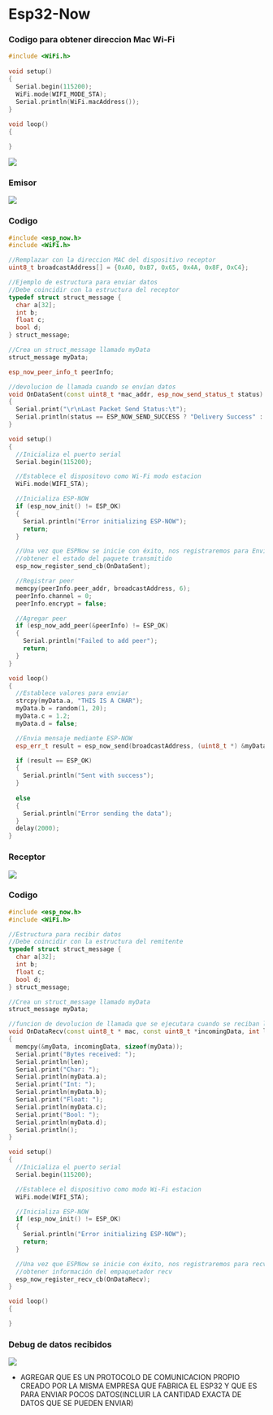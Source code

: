 # Esp32-Now

### Codigo para obtener direccion Mac Wi-Fi
```c++
#include <WiFi.h>
 
void setup()
{
  Serial.begin(115200);
  WiFi.mode(WIFI_MODE_STA);
  Serial.println(WiFi.macAddress());
}
 
void loop()
{

}
```

<img src="https://github.com/IDiegoUlises/Esp32-Now/blob/main/Imagenes/mac.jpg" />

### Emisor

<img src="https://github.com/IDiegoUlises/Esp32-Now/blob/main/Imagenes/IMG_20230811_231508.jpg" />

### Codigo
```c++
#include <esp_now.h>
#include <WiFi.h>

//Remplazar con la direccion MAC del dispositivo receptor
uint8_t broadcastAddress[] = {0xA0, 0xB7, 0x65, 0x4A, 0x8F, 0xC4};

//Ejemplo de estructura para enviar datos
//Debe coincidir con la estructura del receptor
typedef struct struct_message {
  char a[32];
  int b;
  float c;
  bool d;
} struct_message;

//Crea un struct_message llamado myData
struct_message myData;

esp_now_peer_info_t peerInfo;

//devolucion de llamada cuando se envían datos
void OnDataSent(const uint8_t *mac_addr, esp_now_send_status_t status)
{
  Serial.print("\r\nLast Packet Send Status:\t");
  Serial.println(status == ESP_NOW_SEND_SUCCESS ? "Delivery Success" : "Delivery Fail");
}

void setup()
{
  //Inicializa el puerto serial
  Serial.begin(115200);

  //Establece el dispositovo como Wi-Fi modo estacion
  WiFi.mode(WIFI_STA);

  //Inicializa ESP-NOW
  if (esp_now_init() != ESP_OK) 
  {
    Serial.println("Error initializing ESP-NOW");
    return;
  }

  //Una vez que ESPNow se inicie con éxito, nos registraremos para Enviar CB a
  //obtener el estado del paquete transmitido
  esp_now_register_send_cb(OnDataSent);

  //Registrar peer
  memcpy(peerInfo.peer_addr, broadcastAddress, 6);
  peerInfo.channel = 0;
  peerInfo.encrypt = false;

  //Agregar peer
  if (esp_now_add_peer(&peerInfo) != ESP_OK) 
  {
    Serial.println("Failed to add peer");
    return;
  }
}

void loop()
{
  //Establece valores para enviar
  strcpy(myData.a, "THIS IS A CHAR");
  myData.b = random(1, 20);
  myData.c = 1.2;
  myData.d = false;

  //Envia mensaje mediante ESP-NOW
  esp_err_t result = esp_now_send(broadcastAddress, (uint8_t *) &myData, sizeof(myData));

  if (result == ESP_OK) 
  {
    Serial.println("Sent with success");
  }
  
  else 
  {
    Serial.println("Error sending the data");
  }
  delay(2000);
}
```
### Receptor
<img src="https://github.com/IDiegoUlises/Esp32-Now/blob/main/Imagenes/IMG_20230811_231621.jpg" />

### Codigo
```c++
#include <esp_now.h>
#include <WiFi.h>

//Estructura para recibir datos
//Debe coincidir con la estructura del remitente
typedef struct struct_message {
  char a[32];
  int b;
  float c;
  bool d;
} struct_message;

//Crea un struct_message llamado myData
struct_message myData;

//funcion de devolucion de llamada que se ejecutara cuando se reciban los datos
void OnDataRecv(const uint8_t * mac, const uint8_t *incomingData, int len)
{
  memcpy(&myData, incomingData, sizeof(myData));
  Serial.print("Bytes received: ");
  Serial.println(len);
  Serial.print("Char: ");
  Serial.println(myData.a);
  Serial.print("Int: ");
  Serial.println(myData.b);
  Serial.print("Float: ");
  Serial.println(myData.c);
  Serial.print("Bool: ");
  Serial.println(myData.d);
  Serial.println();
}

void setup() 
{
  //Inicializa el puerto serial
  Serial.begin(115200);

  //Establece el dispositivo como modo Wi-Fi estacion
  WiFi.mode(WIFI_STA);

  //Inicializa ESP-NOW
  if (esp_now_init() != ESP_OK) 
  {
    Serial.println("Error initializing ESP-NOW");
    return;
  }

  //Una vez que ESPNow se inicie con éxito, nos registraremos para recv CB para
  //obtener información del empaquetador recv
  esp_now_register_recv_cb(OnDataRecv);
}

void loop() 
{

}
```
### Debug de datos recibidos
<img src="https://github.com/IDiegoUlises/Esp32-Now/blob/main/Imagenes/datos.jpg" />

* AGREGAR QUE ES UN PROTOCOLO DE COMUNICACION PROPIO CREADO POR LA MISMA EMPRESA QUE FABRICA EL ESP32 Y QUE ES PARA ENVIAR POCOS DATOS(INCLUIR LA CANTIDAD EXACTA DE DATOS QUE SE PUEDEN ENVIAR)
